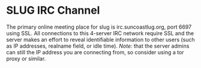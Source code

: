 # SLUG IRC Channel

The primary online meeting place for slug is irc.suncoastlug.org, port 6697 using SSL. All connections
to this 4-server IRC network require SSL and the server makes an effort to reveal identifiable information to other users (such as IP addresses, realname field,
or idle time). *Note:* that the server admins can still the IP address you are connecting from, so consider using a tor proxy or similar.

